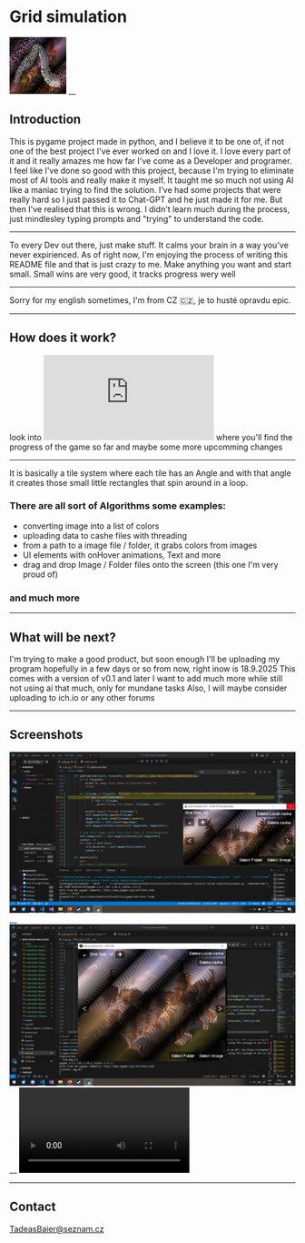 # Grid simulation 
![Logo](https://github.com/Bate12/Grid-system-pygame/blob/main/icon.png?raw=true)
__
## Introduction
This is pygame project made in python, and I believe it to be one of, if not one of the best project I've ever worked on and I love it. I love every part of it and it really amazes me how far I've come as a Developer and programer.
I feel like I've done so good with this project, because I'm trying to eliminate most of AI tools and really make it myself. It taught me so much not using AI like a maniac trying to find the solution.
I've had some projects that were really hard so I just passed it to Chat-GPT and he just made it for me. But then I've realised that this is wrong. I didn't learn much during the process, just mindlesley typing prompts and "trying" to understand the code.
___
To every Dev out there, just make stuff. It calms your brain in a way you've never expirienced. As of right now, I'm enjoying the process of writing this README file and that is just crazy to me.
Make anything you want and start small. Small wins are very good, it tracks progress wery well
___
Sorry for my english sometimes, I'm from CZ 🇨🇿, je to husté opravdu epic.
___
## How does it work?
look into ![TODO.txt](https://github.com/Bate12/Grid-system-pygame/blob/main/TODO.txt) where you'll find the progress of the game so far and maybe some more upcomming changes
___
It is basically a tile system where each tile has an Angle and with that angle it creates those small little rectangles that spin around in a loop.
### There are all sort of Algorithms some examples:
 - converting image into a list of colors
 - uploading data to cashe files with threading
 - from a path to a image file / folder, it grabs colors from images
 - UI elements with onHover animations, Text and more
 - drag and drop Image / Folder files onto the screen (this one I'm very proud of)
### and much more
___
## What will be next?
I'm trying to make a good product, but soon enough I'll be uploading my program hopefully in a few days or so from now, right inow is 18.9.2025
This comes with a version of v0.1 and later I want to add much more while still not using ai that much, only for mundane tasks
Also, I will maybe consider uploading to ich.io or any other forums
___
## Screenshots
![before release v.0.1PNG.PNG](https://github.com/Bate12/Grid-system-pygame/blob/main/before%20release%20v.0.1PNG.PNG?raw=true)
__
![Progress 2 - limit testing cashe](https://github.com/Bate12/Grid-system-pygame/blob/main/progress2.png?raw=true)
__
![Progress 3 - limit testing grid Size](https://github.com/Bate12/Grid-system-pygame/blob/main/Limit%20testing.mp4?raw=true)
___
## Contact
TadeasBaier@seznam.cz
